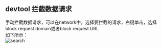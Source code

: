 ## devtool 拦截数据请求

手动拦截数据请求，可以在network中，选择要拦截的请求，右键单击，选择block request domain或者block request URL  
如下所示：  
<img :src="$withBase('/assets/Image_20210430095834.png')" alt='search'>